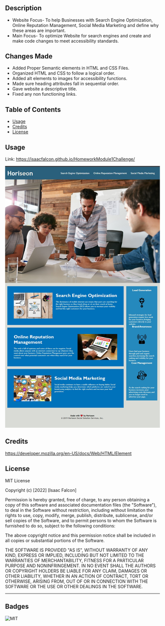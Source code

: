# <Horiseon Marketing Project>

## Description

- Website Focus- To help Businesses with Search Engine Optimization, Online Reputation Management, Social Media Marketing and define why these areas are important.
- Main Focus- To optimize Website for search engines and create and make code changes to meet accessibility    standards.

## Changes Made

- Added Proper Semantic elements in HTML and CSS Files.
- Organized HTML and CSS to follow a logical order.
- Added alt elements to images for accessibility functions.
- Made sure heading attributes fall in sequential order.
- Gave website a descriptive title.
- Fixed any non functioning links.

## Table of Contents

- [Usage](#usage)
- [Credits](#credits)
- [License](#license)

## Usage

Link: https://isaacfalcon.github.io/HomeworkModule1Challenge/

![alt Website Screenshot](assets/images/horiseonwebsitepreview.jpg)

## Credits

https://developer.mozilla.org/en-US/docs/Web/HTML/Element


## License

MIT License

Copyright (c) [2022] [Isaac Falcon]

Permission is hereby granted, free of charge, to any person obtaining a copy
of this software and associated documentation files (the "Software"), to deal
in the Software without restriction, including without limitation the rights
to use, copy, modify, merge, publish, distribute, sublicense, and/or sell
copies of the Software, and to permit persons to whom the Software is
furnished to do so, subject to the following conditions:

The above copyright notice and this permission notice shall be included in all
copies or substantial portions of the Software.

THE SOFTWARE IS PROVIDED "AS IS", WITHOUT WARRANTY OF ANY KIND, EXPRESS OR
IMPLIED, INCLUDING BUT NOT LIMITED TO THE WARRANTIES OF MERCHANTABILITY,
FITNESS FOR A PARTICULAR PURPOSE AND NONINFRINGEMENT. IN NO EVENT SHALL THE
AUTHORS OR COPYRIGHT HOLDERS BE LIABLE FOR ANY CLAIM, DAMAGES OR OTHER
LIABILITY, WHETHER IN AN ACTION OF CONTRACT, TORT OR OTHERWISE, ARISING FROM,
OUT OF OR IN CONNECTION WITH THE SOFTWARE OR THE USE OR OTHER DEALINGS IN THE
SOFTWARE.

---

## Badges

![MIT](https://img.shields.io/apm/l/vim-mode)

